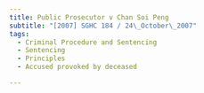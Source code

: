 ```yaml
---
title: Public Prosecutor v Chan Soi Peng 
subtitle: "[2007] SGHC 184 / 24\_October\_2007"
tags:
  - Criminal Procedure and Sentencing
  - Sentencing
  - Principles
  - Accused provoked by deceased

---
```


